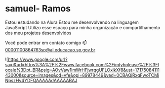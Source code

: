 # samuel- Ramos
Estou estudando na Alura
Estou me desenvolvendo na linguagem JavaScript
Utilizo esse espaço para minha organização e compartilhamento dos meu projetos desenvolvidos

Você pode entrar em contato comigo 📫
00001100864763sp@al.educacao.sp.gov.br

![https://www.google.com/url?sa=i&url=https%3A%2F%2Fwww.facebook.com%2Fimtyhplease%2F%3Flocale%3Dpt_BR&psig=AOvVaw1lmWrHFjwrqgUFLOxlkXf8&ust=1717508411143000&source=images&cd=vfe&opi=89978449&ved=0CBAQjRxqFwoTCMiNpszHv4YDFQAAAAAdAAAAABAJ
